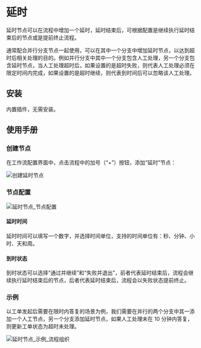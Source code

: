 # 延时

延时节点可以在流程中增加一个延时，延时结束后，可根据配置是继续执行延时结束后的节点或是提前终止流程。

通常配合并行分支节点一起使用，可以在其中一个分支中增加延时节点，以达到超时后相关处理的目的。例如并行分支中其中一个分支包含人工处理，另一个分支包含延时节点，当人工处理超时后，如果设置的是超时失败，则代表人工处理必须在限定时间内完成，如果设置的是超时继续，则代表到时间后可以忽略该人工处理。

## 安装

内置插件，无需安装。

## 使用手册

### 创建节点

在工作流配置界面中，点击流程中的加号（“+”）按钮，添加“延时”节点：

![创建延时节点](https://static-docs.nocobase.com/d0816999c9f7acaec1c409bd8fb6cc36.png)

### 节点配置

![延时节点_节点配置](https://static-docs.nocobase.com/5fe8a36535f20a087a0148ffa1cd2aea.png)

#### 延时时间

延时时间可以填写一个数字，并选择时间单位，支持的时间单位有：秒、分钟、小时、天和周。

#### 到时状态

到时状态可以选择“通过并继续”和“失败并退出”，前者代表延时结束后，流程会继续执行延时结束后的节点，后者代表延时结束后，流程会以失败状态提前终止。

### 示例

以工单发起后需要在限时内答复的场景为例，我们需要在并行的两个分支中其一添加一个人工节点，另一个分支添加延时节点，如果人工处理未在 10 分钟内答复，则更新工单状态为超时未处理。

![延时节点_示例_流程组织](https://static-docs.nocobase.com/898c84adc376dc211b003a62e16e8e5b.png)